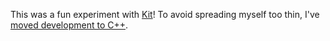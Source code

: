 This was a fun experiment with [Kit](https://github.com/kitlang/kit)! To avoid spreading myself too thin, I've [moved development to C++](https://github.com/bendmorris/krit).
